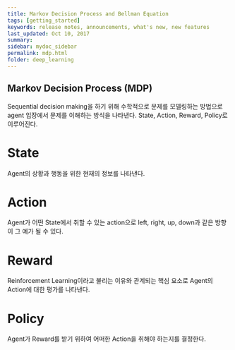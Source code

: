 ```yaml
---
title: Markov Decision Process and Bellman Equation
tags: [getting_started]
keywords: release notes, announcements, what's new, new features
last_updated: Oct 10, 2017
summary:
sidebar: mydoc_sidebar
permalink: mdp.html
folder: deep_learning
---
```


## Markov Decision Process (MDP)
Sequential decision making을 하기 위해 수학적으로 문제를 모델링하는 방법으로 agent 입장에서 문제를 이해하는 방식을 나타낸다. State, Action, Reward, Policy로 이루어진다.

# State
Agent의 상황과 행동을 위한 현재의 정보를 나타낸다.

# Action
Agent가 어떤 State에서 취할 수 있는 action으로 left, right, up, down과 같은 방향이 그 예가 될 수 있다.

# Reward
Reinforcement Learning이라고 불리는 이유와 관계되는 핵심 요소로 Agent의 Action에 대한 평가를 나타낸다.

# Policy
Agent가 Reward를 받기 위하여 어떠한 Action을 취해야 하는지를 결정한다.
